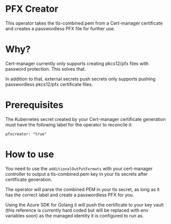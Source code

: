 # PFX Creator

This operator takes the tls-combined.pem from a Cert-manager certificate and creates a passwordless PFX file for further use.

# Why?

Cert-manager currently only supports creating pkcs12/pfx files with password protection. This solves that.

In addition to that, external secrets push secrets only supports pushing passwordless pkcs12/pfx certificate files.

# Prerequisites

The Kubernetes secret created by your Cert-manager certificate generation must have the following label for the operator to reconcile it:

```pfxcreator: "true"```

# How to use

You need to use the ```additionalOutPutFormats``` with your cert-manager controller to output a tls-combined.pem key in your tls secrets after certificate generation.

The operator will parse the combined PEM in your tls secret, as long as it has the correct label and create a passwordless PFX for you.

Using the Azure SDK for Golang it will push the certificate to your key vault (this reference is currently hard coded but will be replaced with env variables soon) as the managed identity it is configured to run as.